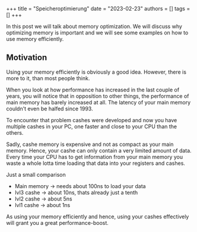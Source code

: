 +++
title = "Speicheroptimierung"
date = "2023-02-23"
authors = []
tags = []
+++

In this post we will talk about memory optimization.
We will discuss why optimizing memory is important 
and we will see some examples on how to use memory efficiently.

<!--more-->

## Motivation
Using your memory efficiently is obviously a good idea.
However, there is more to it, than most people think.

When you look at how performance has increased in the last couple of years,
you will notice that in opposition to other things, the performance of main memory has barely increased at all.
The latency of your main memory couldn't even be halfed since 1993.

To encounter that problem cashes were developed and now you have multiple cashes in your PC,
one faster and close to your CPU than the others.

Sadly, cashe memory is expensive and not as compact as your main memory.
Hence, your cashe can only contain a very limited amount of data. 
Every time your CPU has to get information from your main memory you waste a whole lotta time loading that data into your registers and cashes.

Just a small comparison
- Main memory -> needs about 100ns to load your data
- lvl3 cashe -> about 10ns, thats already just a tenth
- lvl2 cashe -> about 5ns
- lvl1 cashe -> about 1ns

As using your memory efficiently and hence, using your cashes effectively will grant you a great performance-boost.